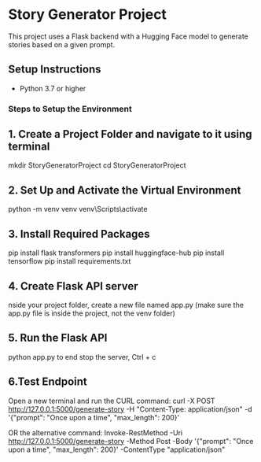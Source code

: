 # Story Generator Project

This project uses a Flask backend with a Hugging Face model to generate stories based on a given prompt.

## Setup Instructions


- Python 3.7 or higher


### Steps to Setup the Environment


## 1. Create a Project Folder and navigate to it using terminal
mkdir StoryGeneratorProject
cd StoryGeneratorProject

## 2. Set Up and Activate the Virtual Environment
python -m venv venv
venv\Scripts\activate

## 3. Install Required Packages
pip install flask transformers 
pip install huggingface-hub
pip install tensorflow
pip install requirements.txt



## 4. Create Flask API server
nside your project folder, create a new file named app.py (make sure the app.py file is inside the project, not the venv folder)

## 5. Run the Flask API
python app.py
to end stop the server, Ctrl + c

## 6.Test Endpoint
Open a new terminal and run the CURL command: curl -X POST http://127.0.0.1:5000/generate-story -H "Content-Type: application/json" -d '{"prompt": "Once upon a time", "max_length": 200}'

OR the alternative command: Invoke-RestMethod -Uri http://127.0.0.1:5000/generate-story -Method Post -Body '{"prompt": "Once upon a time", "max_length": 200}' -ContentType "application/json"

